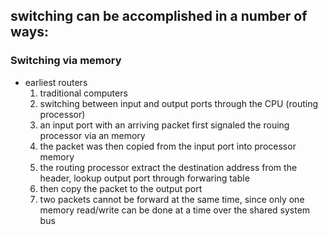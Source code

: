 ## switching can be accomplished in a number of ways:

### Switching via memory

- earliest routers
  1. traditional computers
  2. switching between input and output ports through the CPU (routing processor)
  3. an input port with an arriving packet first signaled the rouing processor via an memory
  3. the packet was then copied from the input port into processor memory
  4. the routing processor extract the destination address from the header, lookup output port through forwaring table
  5. then copy the packet to the output port
  6. two packets cannot be forward at the same time, since only one memory read/write can be done at a time over the shared system bus
  
